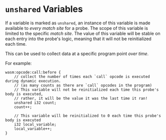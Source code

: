 # `unshared` Variables #

If a variable is marked as `unshared`, an instance of this variable is made available to _every match site_ for a probe.
The scope of this variable is limited to the specific _match site_.
The value of this variable will be stable on each entry into the probe's logic, meaning that it will not be reinitialized each time.

This can be used to collect data at a specific program point _over time_.

For example:
```
wasm:opcode:call:before {
    // collect the number of times each `call` opcode is executed during dynamic execution.
    // (as many counts as there are `call` opcodes in the program)
    // This variable will not be reinitialized each time this probe's body is executed,
    // rather, it will be the value it was the last time it ran!
    unshared i32 count;
    count++;
    
    // This variable will be reinitialized to 0 each time this probe's body is executed
    i32 local_variable;
    local_variable++;
}
```
